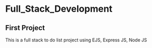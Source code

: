 # Full_Stack_Development

## First Project 

This is a full stack to do list project using EJS, Express JS, Node JS 
